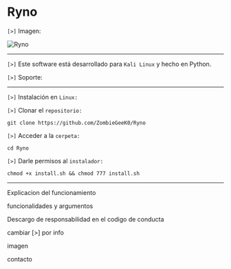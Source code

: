 # Ryno

`[>]` Imagen:

![Ryno](https://github.com/ZombieGeeK0/Ryno/assets/158185295/60c7052d-1f03-4a27-abf4-ec1b5a2214a0)

<hr>

`[>]` Este software está desarrollado para `Kali Linux` y hecho en Python.

`[>]` Soporte:



<hr>

`[>]` Instalación en `Linux:`

`[>]` Clonar el `repositorio:`

    git clone https://github.com/ZombieGeeK0/Ryno
`[>]` Acceder a la `cerpeta:`

    cd Ryno
`[>]` Darle permisos al `instalador:`

    chmod +x install.sh && chmod 777 install.sh

<hr>

Explicacion del funcionamiento

funcionalidades y argumentos

Descargo de responsabilidad en el codigo de conducta


cambiar [>] por info


imagen

contacto

